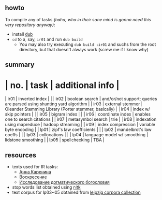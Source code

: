 ## howto
To compile any of tasks _(haha, who in their sane mind is gonna need this very repository anyway)_:
* install [dub](https://code.dlang.org/download)
* `cd` to a, say, `ir01` and run `dub build`
  * You may also try executing `dub build :ir01` and suchs from the root directory, but that doesn't always work (screw me if I know why)

## summary
| no.  | task | additional info |
==============================
| ir01 | inverted index | |
| ir02 | boolean search | and/or/not support; queries are parsed using shunting yard algorithm |
| ir03 | external stemmer | Oleander Stemming Library (Porter stemmer, basically) |
| ir04 | index w/ skip pointers | |
| ir05 | bigram index | |
| ir06 | coordinate index | enables one to search citations |
| ir07 | metasymbol search | trie |
| ir08 | indexation using mapreduce | hadoop streaming |
| ir09 | index compression | variable byte encoding |
| lp01 | zipf's law coefficients | |
| lp02 | mandelbrot's law coeffs | |
| lp03 | collocations | |
| lp04 | language model w/ smoothing | lidstone smoothing |
| lp05 | spellchecking | TBA |

## resources
* texts used for IR tasks:
	* [Анна Каренина][1]
	* [Воскресение][2]
	* [Исследование догматического богословия][3]
* stop words list obtained using [nltk][4]
* text corpus for lp03~05 obtained from [leipzig corpora collection][5]

[1]: http://az.lib.ru/t/tolstoj_lew_nikolaewich/text_0080.shtml
[2]: http://az.lib.ru/t/tolstoj_lew_nikolaewich/text_0090.shtml
[3]: http://az.lib.ru/t/tolstoj_lew_nikolaewich/text_0150.shtml
[4]: http://www.nltk.org/data.html
[5]: http://corpora2.informatik.uni-leipzig.de/download.html


